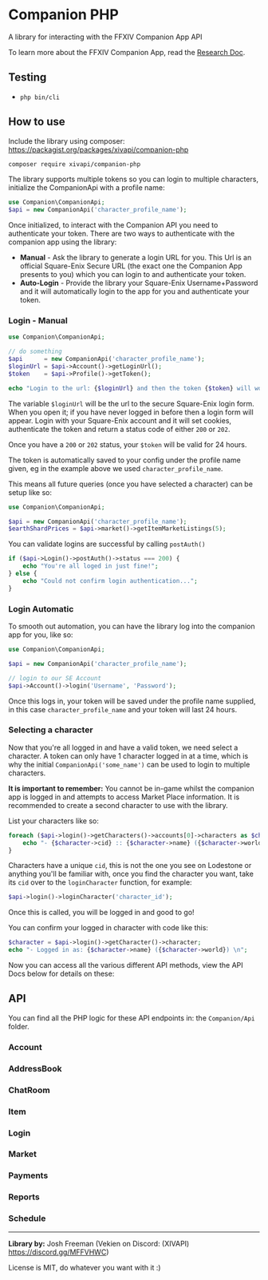 
# Companion PHP  
  
A library for interacting with the FFXIV Companion App API  
  
To learn more about the FFXIV Companion App, read the [Research Doc](https://github.com/viion/ffxiv-datamining/blob/master/docs/CompanionAppApi.md).  
  
## Testing  
  
- `php bin/cli`  
  
## How to use  
  
Include the library using composer: https://packagist.org/packages/xivapi/companion-php  
  
```bash  
composer require xivapi/companion-php
```  
  
The library supports multiple tokens so you can login to multiple characters, initialize the CompanionApi with a profile name:  
  
```php  
use Companion\CompanionApi;  
$api = new CompanionApi('character_profile_name');  
```  
  
Once initialized, to interact with the Companion API you need to authenticate your token. There are two ways to authenticate with the companion app using the library:  
  
- **Manual** - Ask the library to generate a login URL for you. This Url is an official Square-Enix Secure URL (the exact one the Companion App presents to you) which you can login to and authenticate your token.  
- **Auto-Login** - Provide the library your Square-Enix Username+Password and it will automatically login to the app for you and authenticate your token.  
  
### Login - Manual

```php
use Companion\CompanionApi; 

// do something
$api      = new CompanionApi('character_profile_name');
$loginUrl = $api->Account()->getLoginUrl();
$token    = $api->Profile()->getToken();

echo "Login to the url: {$loginUrl} and then the token {$token} will work";
```

The variable `$loginUrl` will be the url to the secure Square-Enix login form. When you open it; if you have never logged in before then a login form will appear. Login with your Square-Enix account and it will set cookies, authenticate the token and return a status code of either `200` or `202`.

Once you have a `200` or `202` status, your `$token` will be valid for 24 hours.

The token is automatically saved to your config under the profile name given, eg in the example above we used `character_profile_name`. 

This means all future queries (once you have selected a character) can be setup like so:

```php
use Companion\CompanionApi; 

$api = new CompanionApi('character_profile_name');
$earthShardPrices = $api->market()->getItemMarketListings(5);
```

You can validate logins are successful by calling `postAuth()`

```php
if ($api->Login()->postAuth()->status === 200) {
    echo "You're all loged in just fine!";
} else {
    echo "Could not confirm login authentication...";
}
```

### Login Automatic

To smooth out automation, you can have the library log into the companion app for you, like so:

```php
use Companion\CompanionApi; 

$api = new CompanionApi('character_profile_name');

// login to our SE Account
$api->Account()->login('Username', 'Password');
```

Once this logs in, your token will be saved under the profile name supplied, in this case `character_profile_name` and your token will last 24 hours.

### Selecting a character

Now that you're all logged in and have a valid token, we need select a character. A token can only have 1 character logged in at a time, which is why the initial `CompanionApi('some_name')` can be used to login to multiple characters.

**It is important to remember:** You cannot be in-game whilst the companion app is logged in and attempts to access Market Place information. It is recommended to create a second character to use with the library.

List your characters like so:

```php
foreach ($api->login()->getCharacters()->accounts[0]->characters as $character) {
    echo "- {$character->cid} :: {$character->name} ({$character->world})\n";
}
```

Characters have a unique `cid`, this is not the one you see on Lodestone or anything you'll be familiar with, once you find the character you want, take its `cid` over to the `loginCharacter` function, for example:

```php
$api->login()->loginCharacter('character_id');
```

Once this is called, you will be logged in and good to go!

You can confirm your logged in character with code like this:

```php
$character = $api->login()->getCharacter()->character;
echo "- Logged in as: {$character->name} ({$character->world}) \n";
```

Now you can access all the various different API methods, view the API Docs below for details on these:

## API

You can find all the PHP logic for these API endpoints in: the `Companion/Api` folder.

### Account

### AddressBook

### ChatRoom

### Item

### Login

### Market

### Payments

### Reports

### Schedule

---

**Library by:** Josh Freeman (Vekien on Discord: (XIVAPI) https://discord.gg/MFFVHWC)

License is MIT, do whatever you want with it :)
